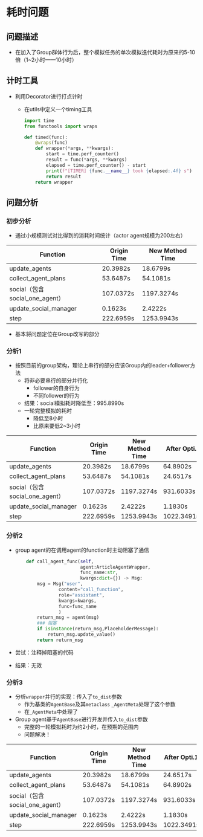 # 耗时问题

## 问题描述

- 在加入了Group群体行为后，整个模拟任务的单次模拟迭代耗时为原来的5-10倍（1~2小时——10小时）

## 计时工具

- 利用Decorator进行打点计时

  - 在utils中定义一个timing工具

    ```python
    import time
    from functools import wraps
    
    def timed(func):
        @wraps(func)
        def wrapper(*args, **kwargs):
            start = time.perf_counter()
            result = func(*args, **kwargs)
            elapsed = time.perf_counter() - start
            print(f"[TIMER] {func.__name__} took {elapsed:.4f} s")
            return result
        return wrapper
    ```


## 问题分析

### 初步分析

- 通过小规模测试对比得到的消耗时间统计（actor agent规模为200左右）

| Function                       | Origin Time | New Method Time |
| ------------------------------ | ----------- | --------------- |
| update_agents                  | 20.3982s    | 18.6799s        |
| collect_agent_plans            | 53.6487s    | 54.1081s        |
| social（包含social_one_agent） | 107.0372s   | 1197.3274s      |
| update_social_manager          | 0.1623s     | 2.4222s         |
| step                           | 222.6959s   | 1253.9943s      |

- 基本将问题定位在Group改写的部分

### 分析1

- 按照目前的group架构，理论上串行的部分应该Group内的leader+follower方法
  - 将非必要串行的部分并行化
    - follower的自身行为
    - 不同follower的行为
  - 结果：social模拟耗时降低至：995.8990s
  - 一轮完整模拟的耗时
    - 降低至8小时
    - 比原来要低2~3小时

| Function                       | Origin Time | New Method Time | After  Opti. |
| ------------------------------ | ----------- | --------------- | ------------ |
| update_agents                  | 20.3982s    | 18.6799s        | 64.8902s     |
| collect_agent_plans            | 53.6487s    | 54.1081s        | 24.6517s     |
| social（包含social_one_agent） | 107.0372s   | 1197.3274s      | 931.6033s    |
| update_social_manager          | 0.1623s     | 2.4222s         | 1.1830s      |
| step                           | 222.6959s   | 1253.9943s      | 1022.3491s   |

### 分析2

- group agent的在调用agent的function时主动阻塞了通信

  ```python
      def call_agent_func(self,
                          agent:ArticleAgentWrapper,
                          func_name:str,
                          kwargs:dict={}) -> Msg:
          msg = Msg("user",
                  content="call_function",
                  role="assistant",
                  kwargs=kwargs,
                  func=func_name
                  )
          return_msg = agent(msg)
          ### 阻塞
          if isinstance(return_msg,PlaceholderMessage):
              return_msg.update_value()
          return return_msg
  ```

- 尝试：注释掉阻塞的代码

- 结果：无效

### 分析3

- 分析`wrapper`并行的实现：传入了`to_dist`参数
  - 作为基类的`AgentBase`及其`metaclass` `_AgentMeta`处理了这个参数
  - 在`_AgentMeta`中处理了
- Group agent基于`AgentBase`进行开发并传入`to_dist`参数
  - 完整的一轮模拟耗时为约2小时，在预期的范围内
  - 问题解决！

| Function                       | Origin Time | New Method Time | After  Opti.1 | After  Opti.2 |
| ------------------------------ | ----------- | --------------- | ------------- | ------------- |
| update_agents                  | 20.3982s    | 18.6799s        | 24.6517s      | 19.3416s      |
| collect_agent_plans            | 53.6487s    | 54.1081s        | 64.8902s      | 61.3883s      |
| social（包含social_one_agent） | 107.0372s   | 1197.3274s      | 931.6033s     | 196.5567s     |
| update_social_manager          | 0.1623s     | 2.4222s         | 1.1830s       | 0.5044s       |
| step                           | 222.6959s   | 1253.9943s      | 1022.3491s    | 258.5630s     |